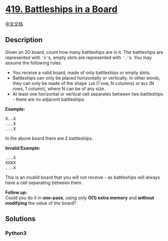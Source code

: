 # [419. Battleships in a Board](https://leetcode.com/problems/battleships-in-a-board)

[中文文档](/leetcode/0400-0499/0419.Battleships%20in%20a%20Board/README.md)

## Description

Given an 2D board, count how many battleships are in it. The battleships are represented with <code>'X'</code>s, empty slots are represented with <code>'.'</code>s. You may assume the following rules:

<ul>
<li>You receive a valid board, made of only battleships or empty slots.</li>
<li>Battleships can only be placed horizontally or vertically. In other words, they can only be made of the shape <code>1xN</code> (1 row, N columns) or <code>Nx1</code> (N rows, 1 column), where N can be of any size.</li>
<li>At least one horizontal or vertical cell separates between two battleships - there are no adjacent battleships.</li>
</ul>

<p><b>Example:</b><br />
<pre>X..X
...X
...X
</pre>
In the above board there are 2 battleships.

<p><b>Invalid Example:</b><br />
<pre>...X
XXXX
...X
</pre>
This is an invalid board that you will not receive - as battleships will always have a cell separating between them.
<p></p>
<p><b>Follow up:</b><br>Could you do it in <b>one-pass</b>, using only <b>O(1) extra memory</b> and <b>without modifying</b> the value of the board?</p>

## Solutions

<!-- tabs:start -->

### **Python3**

```python

```

<!-- tabs:end -->
